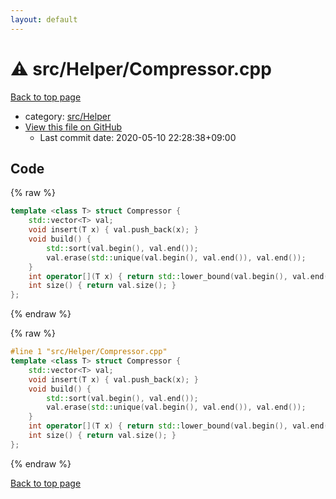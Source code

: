 ```yaml
---
layout: default
---
```


<!-- mathjax config similar to math.stackexchange -->
<script type="text/javascript" async
  src="https://cdnjs.cloudflare.com/ajax/libs/mathjax/2.7.5/MathJax.js?config=TeX-MML-AM_CHTML">
</script>
<script type="text/x-mathjax-config">
  MathJax.Hub.Config({
    TeX: { equationNumbers: { autoNumber: "AMS" }},
    tex2jax: {
      inlineMath: [ ['$','$'] ],
      processEscapes: true
    },
    "HTML-CSS": { matchFontHeight: false },
    displayAlign: "left",
    displayIndent: "2em"
  });
</script>

<script type="text/javascript" src="https://cdnjs.cloudflare.com/ajax/libs/jquery/3.4.1/jquery.min.js"></script>
<script src="https://cdn.jsdelivr.net/npm/jquery-balloon-js@1.1.2/jquery.balloon.min.js" integrity="sha256-ZEYs9VrgAeNuPvs15E39OsyOJaIkXEEt10fzxJ20+2I=" crossorigin="anonymous"></script>
<script type="text/javascript" src="../../../assets/js/copy-button.js"></script>
<link rel="stylesheet" href="../../../assets/css/copy-button.css" />


# :warning: src/Helper/Compressor.cpp

<a href="../../../index.html">Back to top page</a>

* category: <a href="../../../index.html#1b49b634354b8edb1dc8ef8a73014950">src/Helper</a>
* <a href="{{ site.github.repository_url }}/blob/master/src/Helper/Compressor.cpp">View this file on GitHub</a>
    - Last commit date: 2020-05-10 22:28:38+09:00




## Code

<a id="unbundled"></a>
{% raw %}
```cpp
template <class T> struct Compressor {
    std::vector<T> val;
    void insert(T x) { val.push_back(x); }
    void build() {
        std::sort(val.begin(), val.end());
        val.erase(std::unique(val.begin(), val.end()), val.end());
    }
    int operator[](T x) { return std::lower_bound(val.begin(), val.end(), x) - val.begin(); }
    int size() { return val.size(); }
};

```
{% endraw %}

<a id="bundled"></a>
{% raw %}
```cpp
#line 1 "src/Helper/Compressor.cpp"
template <class T> struct Compressor {
    std::vector<T> val;
    void insert(T x) { val.push_back(x); }
    void build() {
        std::sort(val.begin(), val.end());
        val.erase(std::unique(val.begin(), val.end()), val.end());
    }
    int operator[](T x) { return std::lower_bound(val.begin(), val.end(), x) - val.begin(); }
    int size() { return val.size(); }
};

```
{% endraw %}

<a href="../../../index.html">Back to top page</a>

